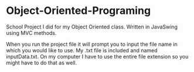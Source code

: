 # Object-Oriented-Programing

School Project I did for my Object Oriented class. Written in JavaSwing using MVC methods.

When you run the project file it will prompt you to input the file name 
in which you would like to use. My .txt file is included and named inputData.txt. 
On my computer I have to use the entire file extension so you might have to do that as well.
